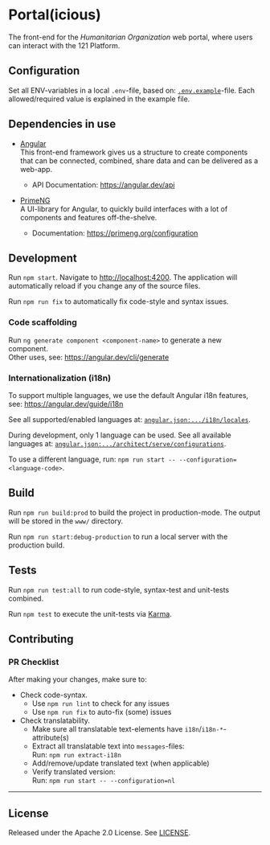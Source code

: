 # Portal(icious)

The front-end for the _Humanitarian Organization_ web portal, where users can interact with the 121 Platform.

## Configuration

Set all ENV-variables in a local `.env`-file, based on: [`.env.example`](.env.example)-file. Each allowed/required value is explained in the example file.

## Dependencies in use

- [Angular](https://angular.dev/overview)  
  This front-end framework gives us a structure to create components that can be connected, combined, share data and can be delivered as a web-app.

  - API Documentation: <https://angular.dev/api>

- [PrimeNG](https://primeng.org/)  
  A UI-library for Angular, to quickly build interfaces with a lot of components and features off-the-shelve.

  - Documentation: <https://primeng.org/configuration>

## Development

Run `npm start`. Navigate to <http://localhost:4200>. The application will automatically reload if you change any of the source files.

Run `npm run fix` to automatically fix code-style and syntax issues.

### Code scaffolding

Run `ng generate component <component-name>` to generate a new component.  
Other uses, see: <https://angular.dev/cli/generate>

### Internationalization (i18n)

To support multiple languages, we use the default Angular i18n features, see: <https://angular.dev/guide/i18n>

See all supported/enabled languages at: [`angular.json:.../i18n/locales`](angular.json#L17).

During development, only 1 language can be used. See all available languages at: [`angular.json:.../architect/serve/configurations`](angular.json#L109).

To use a different language, run: `npm run start -- --configuration=<language-code>`.

## Build

Run `npm run build:prod` to build the project in production-mode. The output will be stored in the `www/` directory.

Run `npm run start:debug-production` to run a local server with the production build.

## Tests

Run `npm run test:all` to run code-style, syntax-test and unit-tests combined.

Run `npm test` to execute the unit-tests via [Karma](https://karma-runner.github.io).

## Contributing

### PR Checklist

After making your changes, make sure to:

- Check code-syntax.
  - Use `npm run lint` to check for any issues
  - Use `npm run fix` to auto-fix (some) issues
- Check translatability.
  - Make sure all translatable text-elements have `i18n`/`i18n-*`-attribute(s)
  - Extract all translatable text into `messages`-files:  
    Run: `npm run extract-i18n`
  - Add/remove/update translated text (when applicable)
  - Verify translated version:  
    Run: `npm run start -- --configuration=nl`

---

## License

Released under the Apache 2.0 License. See [LICENSE](LICENSE).
